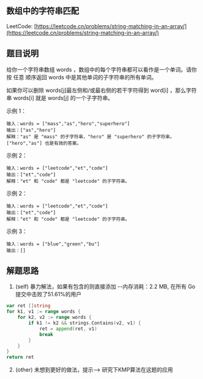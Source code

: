 ## 数组中的字符串匹配

LeetCode: [https://leetcode.cn/problems/string-matching-in-an-array/](https://leetcode.cn/problems/string-matching-in-an-array/)

## 题目说明

给你一个字符串数组 words ，数组中的每个字符串都可以看作是一个单词。请你按 任意 顺序返回 words 中是其他单词的子字符串的所有单词。

如果你可以删除 words[j]最左侧和/或最右侧的若干字符得到 word[i] ，那么字符串 words[i] 就是 words[j] 的一个子字符串。

示例 1：
```text
输入：words = ["mass","as","hero","superhero"]
输出：["as","hero"]
解释："as" 是 "mass" 的子字符串，"hero" 是 "superhero" 的子字符串。
["hero","as"] 也是有效的答案。
```
示例 2：
```text
输入：words = ["leetcode","et","code"]
输出：["et","code"]
解释："et" 和 "code" 都是 "leetcode" 的子字符串。
```
示例 2：
```text
输入：words = ["leetcode","et","code"]
输出：["et","code"]
解释："et" 和 "code" 都是 "leetcode" 的子字符串。
```
示例 3：
```text
输入：words = ["blue","green","bu"]
输出：[]
```

## 解题思路

1. (self) 暴力解法，如果有包含的则直接添加 --内存消耗：2.2 MB, 在所有 Go 提交中击败了51.61%的用户

```go
var ret []string
for k1, v1 := range words {
	for k2, v2 := range words {
		if k1 != k2 && strings.Contains(v2, v1) {
			ret = append(ret, v1)
			break
		}
	}
}
return ret
```

2. (other) 未想到更好的做法，提示--> 研究下KMP算法在这题的应用